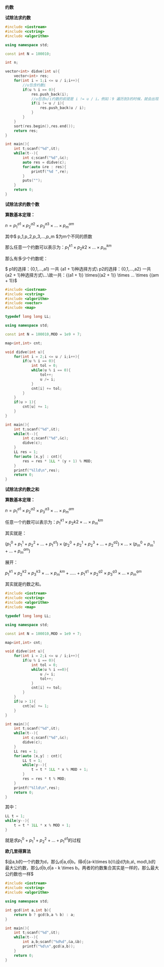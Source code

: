 **约数**

**试除法求约数**

```c++
#include <iostream>
#include <cstring>
#include <algorithm>

using namespace std;

const int N = 100010;

int n;

vector<int> didve(int u){
    vector<int> res;
    for(int i = 1;i <= u / i;i++){
        //u包含约数i
        if(u % i == 0){
            res.push_back(i);
            //u包含u/i约数的前提是 i != u / i。例如：9 遍历到3的时候，就会出现相等的场景
            if(i != u / i){
                res.push_back(u / i);
            }
        }
    }
    sort(res.begin(),res.end());
    return res;
}

int main(){
    int t;scanf("%d",&t);
    while(t--){
        int c;scanf("%d",&c);
        auto res = didve(c);
        for(auto &re : res){
            printf("%d ",re);
        }
        puts("");
    }
    return 0;
}
```

**试除法求约数个数**

**算数基本定理：**

$n = p_1^{a1} \times p_2^{a2} \times p_3^{a3} \times ... \times p_m^{am}$

其中$ p_1,p_2,p_3,...,p_m $为m个不同的质数

那么任意一个约数可以表示为：$p_1^{k1} \times p_2{k2} \times ... \times p_m^{km}$

那么有多少个约数呢：

$ p1的选择：{0,1,...,a1} 一共 {a1 + 1}种选择方式\\ p2的选择：{0,1,...,a2} 一共 {a2 + 1}种选择方式\\...\\故一共：{(a1 + 1)} \times{(a2 + 1)} \times ... \times {(am + 1)}$

```c++
#include <iostream>
#include <cstring>
#include <algorithm>
#include <vector>
#include <map>

typedef long long LL;

using namespace std;

const int N = 100010,MOD = 1e9 + 7;

map<int,int> cnt;

void didve(int u){
    for(int i = 2;i <= u / i;i++){
        if(u % i == 0){
            int tol = 0;
            while(u % i == 0){
                tol++;
                u /= i;
            }
            cnt[i] += tol;
        }
    }
    if(u > 1){
        cnt[u] += 1;
    }
}

int main(){
    int t;scanf("%d",&t);
    while(t--){
        int c;scanf("%d",&c);
        didve(c);
    }
    LL res = 1;
    for(auto [x,y] : cnt){
        res = res * 1LL * (y + 1) % MOD;
    }
    printf("%lld\n",res);
    return 0;
}
```

**试除法求约数之和**

**算数基本定理：**

$n = p_1^{a1} \times p_2^{a2} \times p_3^{a3} \times ... \times p_m^{am}$

任意一个约数可以表示为：$p_1^{k1} \times p_2{k2} \times ... \times p_m^{km}$

其实就是：

$(p_1^0 + p_1^1 + p_2^2 + ... + p_1^{a1}) \times (p_2^0 + p_2^1 + p_2^3 + ... + p_2^{a2}) \times ... \times (p_m^0 + p_m^1 + ... + p_m^{am})$

展开：

$p_1^{k1} \times p_2^{k2} \times p_3^{k3} \times ... \times p_m^{km}  + ..... +  p_1^{q1} \times p_2^{q2} \times p_3^{q3} \times ... \times p_m^{qm}$

其实就是约数之和。

```c++
#include <iostream>
#include <cstring>
#include <algorithm>
#include <map>

typedef long long LL;

using namespace std;

const int N = 100010,MOD = 1e9 + 7;

map<int,int> cnt;

void didve(int u){
    for(int i = 2;i <= u / i;i++){
        if(u % i == 0){
            int tol = 0;
            while(u % i ==0){
                u /= i;
                tol++;
            }
            cnt[i] += tol;
        }
    }
    if(u > 1){
        cnt[u] += 1;
    }
}

int main(){
    int t;scanf("%d",&t);
    while(t--){
        int c;scanf("%d",&c);
        didve(c);
    }
    LL res = 1;
    for(auto [x,y] : cnt){
        LL t = 1;
        while(y--){
            t = t * 1LL * x % MOD + 1;
        }
        res = res * t % MOD;
    }
    printf("%lld\n",res);
    return 0;
}
```

其中：

```c++
LL t = 1;
while(y--){
	t = t * 1LL * x % MOD + 1;
}
```

就是求$p_1^0 + p_1^1 + p_2^2 + ... + p_1^{a1}$的过程

**欧几里得算法**

$设a,b的一个约数为d，那么d|a,d|b。得d|{a-k\times b}\\设d为b,a\, mod\,b的最大公约数，那么d|b,d|a - k \times b。两者的约数集合其实是一样的，那么最大公约数也一样$

```c++
#include <iostream>
#include <cstring>
#include <algorithm>

using namespace std;

int gcd(int a,int b){
    return b ? gcd(b,a % b) : a;
}

int main(){
    int t;scanf("%d",&t);
    while(t--){
        int a,b;scanf("%d%d",&a,&b);
        printf("%d\n",gcd(a,b));
    }
    return 0;
}
```

